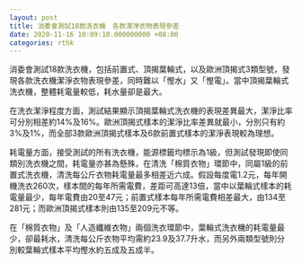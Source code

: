 ```yaml
---
layout: post
title: 消委會測試18款洗衣機　各款潔淨衣物表現參差
date: 2020-11-16 10:09:10.000000000 +08:00
categories: rthk
---
```


消委會測試18款洗衣機，包括前置式、頂揭葉輪式，以及歐洲頂揭式3類型號，發現各款洗衣機潔淨衣物表現參差，同時難以「慳水」又「慳電」。當中頂揭葉輪式洗衣機，整體耗電量較低，耗水量卻是最大。

在洗衣潔淨程度方面，測試結果顯示頂揭葉輪式洗衣機的表現差異最大，潔淨比率可分別相差約14%及16%。歐洲頂揭式樣本的潔淨比率差異就最小，分別只有約3%及1%，而全部3款歐洲頂揭式樣本及6款前置式樣本的潔淨表現較為理想。

耗電量方面，接受測試的所有洗衣機，能源標籤均標示為1級，但測試發現即使同類別洗衣機之間，耗電量亦甚為懸殊，在清洗「棉質衣物」環節中，同屬1級的前置式洗衣機，清洗每公斤衣物耗電量最多相差近六成。假設每度電1.2元，每年開機洗衣260次，樣本間的每年所需電費，差距可高達13倍，當中以葉輪式樣本的耗電量最少，每年電費由20至47元；前置式樣本每年所需電費相差最大，由134至281元；而歐洲頂揭式樣本則由135至209元不等。

在「棉質衣物」及「人造纖維衣物」兩個洗衣環節中，葉輪式洗衣機的耗電量最少，卻最耗水，清洗每公斤衣物平均需約23.9及37.7升水，而另外兩類型號則分別較葉輪式樣本平均慳水約五成及五成半。
